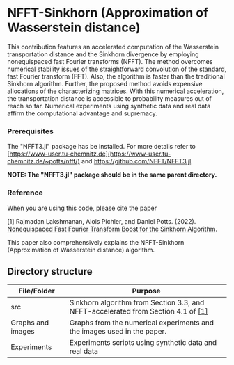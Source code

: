 # NFFT-Sinkhorn (Approximation of Wasserstein distance)
This contribution features an accelerated computation of the Wasserstein transportation distance and the Sinkhorn divergence by employing nonequispaced fast Fourier transforms (NFFT). The method overcomes numerical stability issues of the straightforward convolution of the standard, fast Fourier transform (FFT). Also, the algorithm is faster than the traditional Sinkhorn algorithm.  Further, the proposed method avoids expensive allocations of the characterizing matrices. With this numerical acceleration, the transportation distance is accessible to probability measures out of reach so far. Numerical experiments using synthetic data and real data affirm the computational advantage and supremacy.

### Prerequisites

The "NFFT3.jl" package has be installed. For more details refer to  [https://www-user.tu-chemnitz.de](https://www-user.tu-chemnitz.de/~potts/nfft/) and https://github.com/NFFT/NFFT3.jl. 


**NOTE: The "NFFT3.jl" package should be in the same parent directory.**


### Reference

When you are using this code, please cite the paper

<a id="1">[1]</a> Rajmadan Lakshmanan, Alois Pichler, and  Daniel Potts. (2022). [Nonequispaced Fast Fourier Transform Boost for the Sinkhorn Algorithm](https://arxiv.org/abs/2201.07524). 

This paper also comprehensively explains the NFFT-Sinkhorn (Approximation of Wasserstein distance) algorithm.


## Directory structure

| File/Folder   | Purpose                                                                                   |
| ------------- |-------------------------------------------------------------------------------------------|   
| src           | Sinkhorn algorithm from Section 3.3, and NFFT-accelerated  from Section 4.1 of [[1]](#1) |
| Graphs and images        |  Graphs from the numerical experiments and the images used in the paper.               |
| Experiments | Experiments scripts using synthetic data and real data       |

